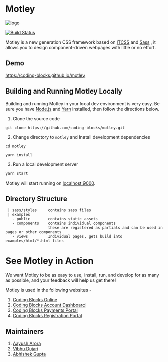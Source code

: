 # Motley

![logo](https://online.codingblocks.com/app/images/online-logo-66038d0bc8e98ba84eb596e64accf139.png)


[![Build Status](https://travis-ci.org/coding-blocks/motley.svg?branch=master)](https://travis-ci.org/coding-blocks/motley)

Motley is a new generation CSS framework based on [ITCSS](https://www.xfive.co/blog/itcss-scalable-maintainable-css-architecture/) and [Sass](https://sass-lang.com/) , it allows you to design component-driven webpages with little or no effort. 

## Demo

https://coding-blocks.github.io/motley

 ## Building and Running Motley Locally
 Building and running Motley in your local dev environment is very easy. Be sure you have [Node.js](https://nodejs.org/) and [Yarn](https://yarnpkg.com/en/docs/install) installed, then follow the directions below. 
 
 1. Clone the source code

 `git clone https://github.com/coding-blocks/motley.git`

2. Change directory to `motley` and Install development dependencies

`cd motley`

 `yarn install`

3. Run a local development server

 `yarn start`
 
 Motley will start running on [localhost:9000](http://localhost:9000/).
 
 ## Directory Structure
 
 ```
  | sass/styles     contains sass files
  | examples
    - public        contains static assets
    - components    contains individual components
                    these are registered as partials and can be used in pages or other components
    - views         Individual pages, gets build into examples/html/*.html files
 ```
 
 # See Motley in Action
 We want Motley to be as easy to use, install, run, and develop for as many as
 possible, and your feedback will help us get there!
 
 Motley is used in the following websites - 
 
 1. [Coding Blocks Online](https://online.codingblocks.com)
 2. [Coding Blocks Account Dashboard](https://account.codingblocks.com)
 3. [Coding Blocks Payments Portal](https://dukaan.codingblocks.com)
 4. [Coding Blocks Registration Portal](https://app.codingblocks.com)

 ## Maintainers
 
 1. [Aayush Arora](https://github.com/aayusharora) 
 2. [Vibhu Dujari](https://github.com/vdvibhu20)
 3. [Abhishek Gupta](https://github.com/abhishek97)

 
 
